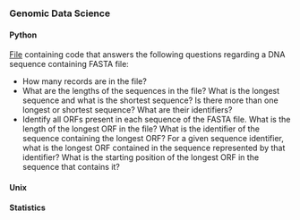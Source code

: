 ### Genomic Data Science

#### Python
[File](https://github.com/khaitmb/Python-for-Genomic-Data-Science/blob/main/README.md) containing code that answers the following questions regarding a DNA sequence containing FASTA file:
- How many records are in the file?
- What are the lengths of the sequences in the file? What is the longest sequence and what is the shortest sequence? Is there more than one longest or shortest sequence? What are their identifiers?
- Identify all ORFs present in each sequence of the FASTA file. What is the length of the longest ORF in the file? What is the identifier of the sequence containing the longest ORF? For a given sequence identifier, what is the longest ORF contained in the sequence represented by that identifier? What is the starting position of the longest ORF in the sequence that contains it?

#### Unix

#### Statistics
